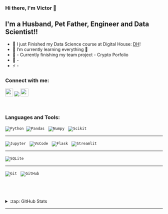 ### Hi there, I'm Victor 👋

## I'm a Husband, Pet Father, Engineer and Data Scientist!!

- 🔭 I just Finished my Data Science course at Digital House: [DH]!
- 🌱 I’m currently learning everything 🤣
- 👯 - Currently finishing my team project - Crypto Porfolio
- 🥅 -
- ⚡ -

### Connect with me:

<a href="https://www.linkedin.com/in/victorcbrito/"><img src="https://img.shields.io/badge/linkedin-%230077B5.svg?&style=for-the-badge&logo=linkedin&logoColor=white" height=25></a>
<a href="https://twitter.com/Vbrito86?s=08"><img src="https://img.shields.io/twitter/follow/Vbrito86?s=08?style=flat-square"/></a>
<a href= "https://github.com/Victor-cb"> <img src="https://img.shields.io/badge/GitHub-100000?style=for-the-badge&logo=github&logoColor=white" height=25></a>
 

<br />

### Languages and Tools:

<p align="left">

<code>![Python](https://img.shields.io/badge/Python-3776AB?style=for-the-badge&logo=python&logoColor=green)</code>&nbsp;&nbsp;<code>![Pandas](https://img.shields.io/badge/Pandas-2C2D72?style=for-the-badge&logo=pandas&logoColor=white)</code> &nbsp;&nbsp;<code>![Numpy](https://img.shields.io/badge/Numpy-777BB4?style=for-the-badge&logo=numpy&logoColor=white)</code> &nbsp;&nbsp;<code>![Scikit](https://img.shields.io/badge/scikit_learn-F7931E?style=for-the-badge&logo=scikit-learn&logoColor=white)
</code> &nbsp;&nbsp;
</p>
<hr>
<p align ="left">

<code>![Jupyter](https://img.shields.io/badge/Jupyter-F37626.svg?&style=for-the-badge&logo=Jupyter&logoColor=white)</code> &nbsp;&nbsp;<code>![VsCode](https://img.shields.io/badge/Visual_Studio_Code-0078D4?style=for-the-badge&logo=visual%20studio%20code&logoColor=white)</code> &nbsp;&nbsp;<code>![Flask](https://img.shields.io/badge/Flask-000000?style=for-the-badge&logo=flask&logoColor=white)</code> &nbsp;&nbsp;<code>![Streamlit](https://img.shields.io/badge/Streamlit-FF4B4B?style=for-the-badge&logo=Streamlit&logoColor=white)</code> &nbsp;&nbsp;
</p>
<hr>

<code>![SQLite](https://img.shields.io/badge/SQLite-07405E?style=flat-square&logo=sqlite&logoColor=white)</code> &nbsp;&nbsp;
<hr>

<code>![Git](https://img.shields.io/badge/-Git-black?style=flat-square&logo=git)</code> &nbsp;&nbsp;<code>![GitHub](https://img.shields.io/badge/-GitHub-181717?style=flat-square&logo=github)</code> 
>

<br />
<br />

###
<details>
  <summary>:zap: GitHub Stats</summary>

  <img align="left" alt="codeSTACKr's GitHub Stats" src="https://github-readme-stats-victor-cb.vercel.app/api?username=victor-cb&show_icons=true&hide_border=true" />

</details>

---


[DH]: https://www.digitalhouse.com/br/
[twitter]: https://twitter.com/Vbrito86?s=08
[linkedin]: https://www.linkedin.com/in/victorcbrito/
